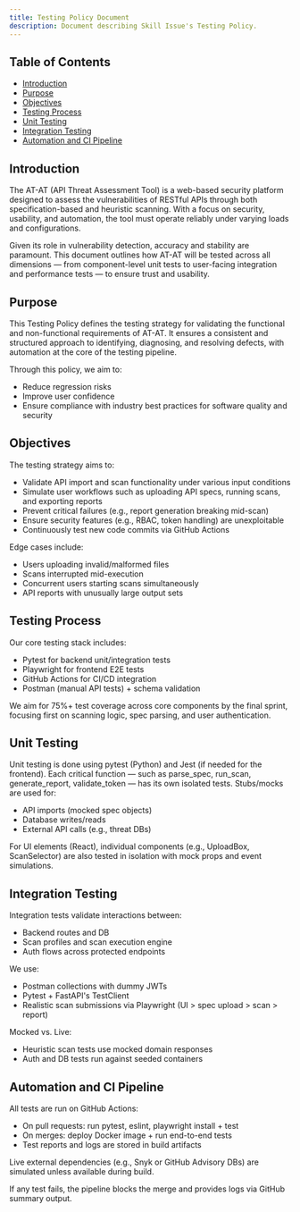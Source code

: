```yaml
---
title: Testing Policy Document
description: Document describing Skill Issue's Testing Policy.
---
```

## Table of Contents

- [Introduction](#introduction)  
- [Purpose](#purpose)  
- [Objectives](#objectives)  
- [Testing Process](#testing-process)  
- [Unit Testing](#unit-testing)  
- [Integration Testing](#integration-testing)  
- [Automation and CI Pipeline](#automation-and-ci-pipeline)

## Introduction
The AT-AT (API Threat Assessment Tool) is a web-based security platform designed to assess the vulnerabilities of RESTful APIs through both specification-based and heuristic scanning. With a focus on security, usability, and automation, the tool must operate reliably under varying loads and configurations.

Given its role in vulnerability detection, accuracy and stability are paramount. This document outlines how AT-AT will be tested across all dimensions — from component-level unit tests to user-facing integration and performance tests — to ensure trust and usability.

## Purpose
This Testing Policy defines the testing strategy for validating the functional and non-functional requirements of AT-AT. It ensures a consistent and structured approach to identifying, diagnosing, and resolving defects, with automation at the core of the testing pipeline.

Through this policy, we aim to:
- Reduce regression risks
- Improve user confidence
- Ensure compliance with industry best practices for software quality and security

## Objectives
The testing strategy aims to:
- Validate API import and scan functionality under various input conditions
- Simulate user workflows such as uploading API specs, running scans, and exporting reports
- Prevent critical failures (e.g., report generation breaking mid-scan)
- Ensure security features (e.g., RBAC, token handling) are unexploitable
- Continuously test new code commits via GitHub Actions

Edge cases include:
- Users uploading invalid/malformed files
- Scans interrupted mid-execution
- Concurrent users starting scans simultaneously
- API reports with unusually large output sets

## Testing Process
Our core testing stack includes:
- Pytest for backend unit/integration tests
- Playwright for frontend E2E tests
- GitHub Actions for CI/CD integration
- Postman (manual API tests) + schema validation

We aim for 75%+ test coverage across core components by the final sprint, focusing first on scanning logic, spec parsing, and user authentication.

## Unit Testing
Unit testing is done using pytest (Python) and Jest (if needed for the frontend). Each critical function — such as parse_spec, run_scan, generate_report, validate_token — has its own isolated tests. 
Stubs/mocks are used for:
- API imports (mocked spec objects)
- Database writes/reads
- External API calls (e.g., threat DBs)

For UI elements (React), individual components (e.g., UploadBox, ScanSelector) are also tested in isolation with mock props and event simulations.

## Integration Testing
Integration tests validate interactions between:

- Backend routes and DB
- Scan profiles and scan execution engine
- Auth flows across protected endpoints

We use:
- Postman collections with dummy JWTs
- Pytest + FastAPI's TestClient
- Realistic scan submissions via Playwright (UI > spec upload > scan > report)

Mocked vs. Live:
- Heuristic scan tests use mocked domain responses
- Auth and DB tests run against seeded containers

## Automation and CI Pipeline
All tests are run on GitHub Actions:

- On pull requests: run pytest, eslint, playwright install + test
- On merges: deploy Docker image + run end-to-end tests
- Test reports and logs are stored in build artifacts

Live external dependencies (e.g., Snyk or GitHub Advisory DBs) are simulated unless available during build.

If any test fails, the pipeline blocks the merge and provides logs via GitHub summary output.